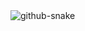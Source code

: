 <picture>
  <source media="(prefers-color-scheme: dark)" srcset="github-snake-dark.svg">
<!--   <source media="(prefers-color-scheme: light)" srcset="github-snake.svg"> -->
  <img alt="github-snake" src="github-snake.svg">
</picture>
